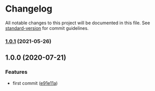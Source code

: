 # Changelog

All notable changes to this project will be documented in this file. See [standard-version](https://github.com/conventional-changelog/standard-version) for commit guidelines.

### [1.0.1](https://github.com/Jack-Works/cjs-import.meta/compare/v1.0.0...v1.0.1) (2021-05-26)

## 1.0.0 (2020-07-21)


### Features

* first commit ([e91e11a](https://github.com/Jack-Works/cjs-import.meta/commit/e91e11aa12d54e54168e8800523c24f62cd87e09))
